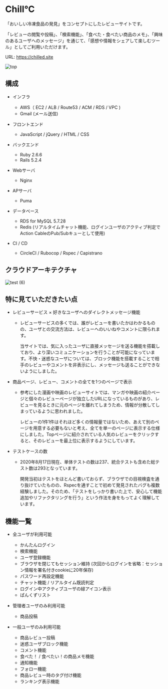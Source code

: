 # Chill℃

「おいしい冷凍食品の発見」をコンセプトにしたレビューサイトです。

「レビューの閲覧や投稿」、「検索機能」、「食べた・食べたい商品のメモ」、「興味のあるユーザへのメッセージ」を通じて、「感想や情報をシェアして楽しむツール」としてご利用いただけます。

URL: https://chilled.site

![top](https://user-images.githubusercontent.com/63604398/90354588-b7ab8e80-e084-11ea-82ed-f53e6e0b606f.png)

## 構成

* インフラ
  * AWS（ EC2 / ALB / Route53 / ACM / RDS / VPC )
  * Gmail (メール送信)

* フロントエンド
  * JavaScript / jQuery / HTML / CSS
  
* バックエンド
  * Ruby 2.6.6
  * Rails 5.2.4
  
* Webサーバ
  * Nginx

* APサーバ
  * Puma
 
* データベース
  * RDS for MySQL 5.7.28
  * Redis (リアルタイムチャット機能、ログインユーザのアクティブ判定でAction CableのPub/Subキューとして使用)
  
* CI / CD
  * CircleCI / Rubocop / Rspec / Capistrano 
  
## クラウドアーキテクチャ
![test (6)](https://user-images.githubusercontent.com/63604398/90353369-f93a3a80-e080-11ea-8f25-fa5e72ea69e0.png)


## 特に見ていただきたい点
* レビューサービス × 好きなユーザへのダイレクトメッセージ機能
  * レビューサービスの多くでは、誰がレビューを書いたかはわかるものの、ユーザとの交流方法は、レビューへのいいねやコメントに限られます。
  
    当サイトでは、気に入ったユーザに直接メッセージを送る機能を搭載しており、より深いコミュニケーションを行うことが可能になっています。不快・迷惑なユーザについては、ブロック機能を搭載することで相手のレビューやコメントを非表示にし、メッセージも送ることができないようにしました。

* 商品ページ、レビュー、コメントの全てを1つのページで表示
  * 参考にした漫画や映画のレビューサイトでは、マンガや映画の紹介ページと個々のレビューページが独立したURLになっているものがあり、レビューを見るときに元のページを離れてしまうため、情報が分散してしまっているように思われました。
  
    レビューの1件1件はそれほど多くの情報量ではないため、あえて別のページを用意する必要もないと考え、全てを単一のページに表示する仕様にしました。Topページに紹介されている人気のレビューをクリックすると、そのレビューを最上位に表示するようにしています。

* テストケースの数
  * 2020年8月17日現在、単体テストの数は237、統合テストも含めた総テスト数は293となっています。
  
    開発当初はテストをほとんど書いておらず、ブラウザでの目視検査を通り抜けていたものの、Rspecを通すことで初めて発見されたバグも複数経験しました。そのため、「テストをしっかり書いた上で、安心して機能追加やリファクタリングを行う」という作法を身をもってよく理解しています。


## 機能一覧
* 全ユーザが利用可能
  * かんたんログイン
  * 検索機能
  * ユーザ登録機能
  * ブラウザを閉じてもセッション維持 (次回からログインを省略：セッション情報を署名付きcookieに20年保存)
  * パスワード再設定機能
  * チャット機能 / リアルタイム既読判定
  * ログイン中アクティブユーザの緑アイコン表示
  * ぱんくずリスト
 
* 管理者ユーザのみ利用可能
  * 商品投稿 
 
* 一般ユーザのみ利用可能
  * 商品レビュー投稿 
  * 迷惑ユーザブロック機能 
  * コメント機能
  * 食べた！ / 食べたい！の商品メモ機能 
  * 通知機能 
  * フォロー機能 
  * 商品レビュー時のタグ付け機能
  * ランキング表示機能 



